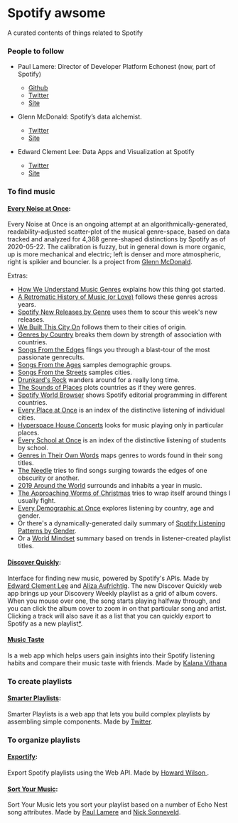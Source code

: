 # Spotify awsome
A curated contents of things related to Spotify

### People to follow
- Paul Lamere: Director of Developer Platform Echonest (now, part of Spotify)
  - [Github](https://github.com/plamere)
  - [Twitter](https://twitter.com/plamere)
  - [Site](https://musicmachinery.com/)
  
 - Glenn McDonald: Spotify’s data alchemist.
    - [Twitter](https://twitter.com/glenn_mcdonald)
    - [Site](http://furia.com/)
    
 - Edward Clement Lee: Data Apps and Visualization at Spotify
    - [Twitter](https://twitter.com/edwrdlee)
    - [Site](http://edwardclementlee.com/)

    
### To find music
#### [Every Noise at Once](http://everynoise.com/): 
  Every Noise at Once is an ongoing attempt at an algorithmically-generated, readability-adjusted scatter-plot of the musical genre-space, based on data tracked and analyzed for 4,368 genre-shaped distinctions by Spotify as of 2020-05-22. The calibration is fuzzy, but in general down is more organic, up is more mechanical and electric; left is denser and more atmospheric, right is spikier and bouncier. Is a project from [Glenn McDonald](https://twitter.com/glenn_mcdonald). 

  
  Extras: 
  - [How We Understand Music Genres](http://everynoise.com/EverynoiseIntro.pdf) explains how this thing got started.
  - [A Retromatic History of Music (or Love)](http://everynoise.com/retromatic.html) follows these genres across years.
  - [Spotify New Releases by Genre](http://everynoise.com/new_releases_by_genre.cgi) uses them to scour this week's new releases.
  - [We Built This City On](http://everynoise.com/cities.html) follows them to their cities of origin.
  - [Genres by Country](http://everynoise.com/countries.html) breaks them down by strength of association with countries.
  - [Songs From the Edges](http://everynoise.com/songsfromtheedges.html) flings you through a blast-tour of the most passionate genrecults.
  - [Songs From the Ages](http://everynoise.com/songsfromtheages.html) samples demographic groups.
  - [Songs From the Streets](http://everynoise.com/songsfromthestreets.html) samples cities.
  - [Drunkard's Rock](http://everynoise.com/drunkardsrock.html) wanders around for a really long time.
  - [The Sounds of Places](http://everynoise.com/countrysounds.html) plots countries as if they were genres.
  - [Spotify World Browser](http://everynoise.com/worldbrowser.cgi) shows Spotify editorial programming in different countries.
  - [Every Place at Once](http://everynoise.com/everyplace.cgi) is an index of the distinctive listening of individual cities.
  - [Hyperspace House Concerts](http://everynoise.com/hyperspace_house_concerts.cgi) looks for music playing only in particular places.
  - [Every School at Once](http://everynoise.com/everyschool.cgi) is an index of the distinctive listening of students by school.
  - [Genres in Their Own Words](http://everynoise.com/genrewords.html) maps genres to words found in their song titles.
  - [The Needle](http://everynoise.com/theneedle.html) tries to find songs surging towards the edges of one obscurity or another.
  - [2019 Around the World](http://everynoise.com/2019_around_the_world.cgi) surrounds and inhabits a year in music.
  - [The Approaching Worms of Christmas](http://everynoise.com/xmas.html) tries to wrap itself around things I usually fight.
  - [Every Demographic at Once](http://everynoise.com/everydemo.cgi) explores listening by country, age and gender.
  - Or there's a dynamically-generated daily summary of [Spotify Listening Patterns by Gender](http://everynoise.com/gender_tldr.html).
  - Or a [World Mindset](http://everynoise.com/world_playlist_mindset.html) summary based on trends in listener-created playlist titles.
 

#### [Discover Quickly](https://discoverquickly.com/):
  Interface for finding new music, powered by Spotify's APIs. Made by [Edward Clement Lee](https://twitter.com/edwrdlee) and [Aliza Aufrichtig](https://twitter.com/alizauf). 
   The new Discover Quickly web app brings up your Discovery Weekly playlist as a grid of album covers. When you mouse over one, the song starts playing halfway through, and you can click the album cover to zoom in on that particular song and artist. Clicking a track will also save it as a list that you can quickly export to Spotify as a new playlist[*](https://gizmodo.com/this-clever-hack-will-change-the-way-you-find-music-on-1833433404).

#### [Music Taste](https://musictaste.space/)
  Is a web app which helps users gain insights into their Spotify listening habits and compare their music taste with friends. Made by [Kalana Vithana](https://www.twitter.com/_kalpal)
   
### To create playlists
#### [Smarter Playlists](http://playlistmachinery.com/):
  Smarter Playlists is a web app that lets you build complex playlists by assembling simple components. Made by [Twitter](https://twitter.com/plamere).

### To organize playlists
#### [Exportify](https://github.com/watsonbox/exportify): 
  Export Spotify playlists using the Web API. Made by [Howard Wilson
](https://github.com/watsonbox).

#### [Sort Your Music](http://sortyourmusic.playlistmachinery.com/):
  Sort Your Music lets you sort your playlist based on a number of Echo Nest song attributes. Made by [Paul Lamere](http://twitter.com/plamere) and [Nick Sonneveld](https://twitter.com/sonneveld).




